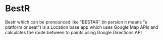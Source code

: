 # BestR
Bestr which can be pronounced like "BESTAR" (in persion it means "a platform or seat") is a Location base app which uses Google Map APIs and calculates the route between to points using Google Directions API 
